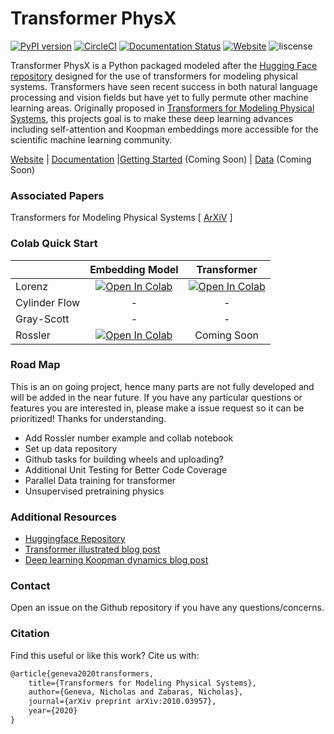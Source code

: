 # Transformer PhysX
 [![PyPI version](https://badge.fury.io/py/trphysx.svg)](https://pypi.org/project/trphysx/) [![CircleCI](https://circleci.com/gh/zabaras/transformer-physx.svg?style=shield&circle-token=1d8e1117961b1d63d754f90e6b526649607aad34&branch=main)](https://circleci.com/gh/zabaras/transformer-physx) [![Documentation Status](https://readthedocs.org/projects/transformer-physx/badge/?version=latest)](https://transformer-physx.readthedocs.io/en/latest/?badge=latest) [![Website](https://img.shields.io/website?url=https%3A%2F%2Fzabaras.github.io%2Ftransformer-physx%2F)](https://zabaras.github.io/transformer-physx/) ![liscense](https://img.shields.io/github/license/zabaras/transformer-physx)


Transformer PhysX is a Python packaged modeled after the [Hugging Face repository](https://github.com/huggingface/transformers) designed for the use of transformers for modeling physical systems. Transformers have seen recent success in both natural language processing and vision fields but have yet to fully permute other machine learning areas. Originally proposed in [Transformers for Modeling Physical Systems](https://arxiv.org/abs/2010.03957), this projects goal is to make these deep learning advances including self-attention and Koopman embeddings more accessible for the scientific machine learning community.

[Website](https://zabaras.github.io/transformer-physx/) | [Documentation](https://transformer-physx.readthedocs.io) |[Getting Started](https://transformer-physx.readthedocs.io/en/latest/install.html) (Coming Soon) | [Data]() (Coming Soon)

### Associated Papers

Transformers for Modeling Physical Systems [ [ArXiV](https://arxiv.org/abs/2010.03957) ]


### Colab Quick Start

| | Embedding Model | Transformer |
|---|:-------:|:-------:|
| Lorenz | [![Open In Colab](https://colab.research.google.com/assets/colab-badge.svg)](https://colab.research.google.com/github/zabaras/transformer-physx/blob/main/examples/lorenz/train_lorenz_enn.ipynb) | [![Open In Colab](https://colab.research.google.com/assets/colab-badge.svg)](https://colab.research.google.com/github/zabaras/transformer-physx/blob/main/examples/lorenz/train_lorenz_transformer.ipynb) |
| Cylinder Flow | - | - |
| Gray-Scott | - | - |
| Rossler | [![Open In Colab](https://colab.research.google.com/assets/colab-badge.svg)](https://colab.research.google.com/github/zabaras/transformer-physx/blob/main/examples/lorenz/train_rossler_enn.ipynb) | Coming Soon |

### Road Map

This is an on going project, hence many parts are not fully developed and will be added in the near future. If you have any particular questions or features you are interested in, please make a issue request so it can be prioritized!
Thanks for understanding.

- Add Rossler number example and collab notebook
- Set up data repository
- Github tasks for building wheels and uploading?
- Additional Unit Testing for Better Code Coverage
- Parallel Data training for transformer
- Unsupervised pretraining physics

### Additional Resources

- [Huggingface Repository](https://github.com/huggingface/transformers)
- [Transformer illustrated blog post](https://jalammar.github.io/illustrated-transformer/)
- [Deep learning Koopman dynamics blog post](https://nicholasgeneva.com/deep-learning/koopman/dynamics/2020/05/30/intro-to-koopman.html)


### Contact
Open an issue on the Github repository if you have any questions/concerns.

### Citation
Find this useful or like this work? Cite us with:

```latex
@article{geneva2020transformers,
    title={Transformers for Modeling Physical Systems},
    author={Geneva, Nicholas and Zabaras, Nicholas},
    journal={arXiv preprint arXiv:2010.03957},
    year={2020}
}
```